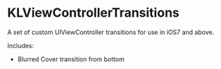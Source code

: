KLViewControllerTransitions
===========================

A set of custom UIViewController transitions for use in iOS7 and above.

Includes:

* Blurred Cover transition from bottom